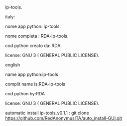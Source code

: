  ip-tools.
  
  italy:
  
  nome app python: ip-tools.
  
  nome completa : RDA-ip-tools.
  
  cod python creato da: RDA.
 
 license: GNU 3 ( GENERAL PUBLIC LICENSE).
                                                         
 english
 
 name app python:ip-tools
 
 complit name is:RDA-ip-tools
 
 cod python by:RDA
 
 license: GNU 3 ( GENERAL PUBLIC LICENSE).
 
 automatic install ip-tools_v0.1.1 :
  git clone https://github.com/RedAnonymusITA/auto_install-GUI.git
 
    
